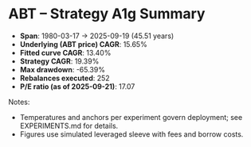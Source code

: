 # ABT – Strategy A1g Summary

- **Span**: 1980-03-17 → 2025-09-19 (45.51 years)
- **Underlying (ABT price) CAGR**: 15.65%
- **Fitted curve CAGR**: 13.40%
- **Strategy CAGR**: 19.39%
- **Max drawdown**: -65.39%
- **Rebalances executed**: 252
- **P/E ratio (as of 2025-09-21)**: 17.07

Notes:

- Temperatures and anchors per experiment govern deployment; see EXPERIMENTS.md for details.
- Figures use simulated leveraged sleeve with fees and borrow costs.

